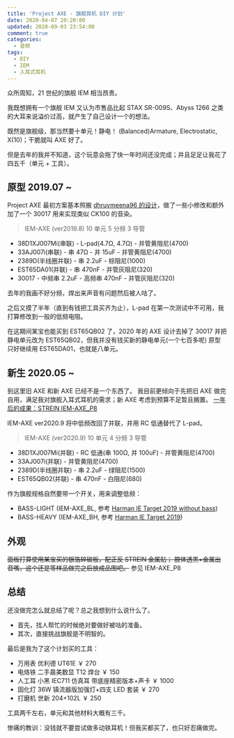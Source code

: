 ```yaml
---
title: 'Project AXE - 旗舰耳机 DIY 计划'
date: 2020-04-07 20:20:00
updated: 2020-09-03 23:54:00
comment: true
categories:
  - 音频
tags:
  - DIY
  - IEM
  - 入耳式耳机
---
```


众所周知，21 世纪的旗舰 IEM 相当昂贵。

我既想拥有一个旗舰 IEM 又认为市售品比起 STAX SR-009S、Abyss 1266 之类的大耳来说溢价过高，就产生了自己设计一个的想法。

<!-- more -->

既然是旗舰级，那当然要十单元！静电！
(Balanced)Armature, Electrostatic, X(10)；干脆就叫 AXE 好了。

但是去年的我并不知道，这个玩意会拖了快一年时间还没完成；并且足足让我花了四五千（单元 + 工具）。

## 原型 2019.07 ~

Project AXE 最初方案基本照搬 [dhruvmeena96 的设计](https://www.head-fi.org/threads/home-made-iems.430688/post-15070746)，做了一些小修改和额外加了一个 30017 用来实现类似 CK100 的音染。

> IEM-AXE (ver2019.8) 10 单元 5 分频 3 导管

- 38D1XJ007Mi(串联) - L-pad(4.7Ω, 4.7Ω) - 并管黄阻尼(4700)
- 33AJ007i(串联) - 串 47Ω - 并 15uF - 并管黄阻尼(4700)
- 2389D(半线圈并联) - 串 2.2uF - 棕阻尼(1000)
- EST65DA01(并联) - 串 470nF - 并管灰阻尼(320)
- 30017 - 中频串 2.2uF - 高频串 470nF - 并管灰阻尼(320)

去年的我画不好分频，焊出来声音有问题然后被人咕了。

之后又摸了半年（直到有钱把工具买齐为止），L-pad 在第一次测试中不可用，我打算修改到一般的低频电阻。

在这期间某宝也能买到 EST65QB02 了，2020 年的 AXE 设计去掉了 30017 并把静电单元改为 EST65QB02，但我并没有钱买新的静电单元(一个七百多呢) 原型只好继续用 EST65DA01，也就是八单元。

## 新生 2020.05 ~

到这里旧 AXE 和新 AXE 已经不是一个东西了。
我目前更倾向于先把旧 AXE 做完自用，满足我对旗舰入耳式耳机的需求；新 AXE 考虑到预算不足暂且搁置。
[一年后的成果：STREIN IEM-AXE_P8](https://kwaa.dev/p/project-axe-p8)

IEM-AXE ver2020.9 将中低频改回了并联，并用 RC 低通替代了 L-pad。

> IEM-AXE (ver2020.9) 10 单元 4 分频 3 导管

- 38D1XJ007Mi(并联) - RC 低通(串 100Ω, 并 100uF) - 并管黄阻尼(4700)
- 33AJ007i(并联) - 并管黄阻尼(4700)
- 2389D(半线圈并联) - 串 2.2uF - 绿阻尼(1500)
- EST65QB02(并联) - 串 470nF - 白阻尼(680)

作为旗舰规格自然要带一个开关，用来调整低频：

- BASS-LIGHT (IEM-AXE_BL, 参考 [Harman IE Target 2019 without bass](https://github.com/jaakkopasanen/AutoEq/blob/master/compensation/harman_in-ear_2019v2_wo_bass.png))
- BASS-HEAVY (IEM-AXE_BH, 参考 [Harman IE Target 2019](https://github.com/jaakkopasanen/AutoEq/blob/master/compensation/harman_in-ear_2019v2.png))

## 外观

~~面板打算使用某宝买的银箔碎碳板，配正反 STREIN 金属贴；
腔体透黑+金属出音嘴，这个还是等样品做完之后放成品图吧。~~ 参见 IEM-AXE_P8

## 总结

还没做完怎么就总结了呢？总之我想到什么说什么了。

- 首先，找人帮忙的时候绝对要做好被咕的准备。
- 其次，直接挑战旗舰是不明智的。

最后是我为了这个计划买的工具：

- 万用表 优利德 UT61E ￥ 270
- 电烙铁 二手晨美数显 T12 焊台 ￥ 150
- 人工耳 小黑 IEC711 仿真耳 带底座精密版本+声卡 ￥ 1000
- 固化灯 36W 镇流器版加强灯+四支 LED 套装 ￥ 270
- 打磨机 世新 204+102L ￥ 250

工具两千左右，单元和其他材料大概有三千。

惨痛的教训：没钱就不要尝试做多动铁耳机！但我买都买了，也只好忍痛做完。
